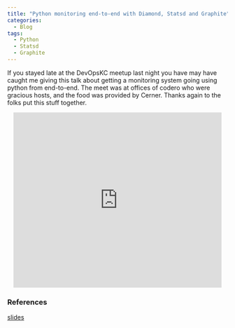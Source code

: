 ```yaml
---
title: "Python monitoring end-to-end with Diamond, Statsd and Graphite"
categories:
  - Blog
tags:
  - Python
  - Statsd
  - Graphite
---
```



If you stayed late at the DevOpsKC meetup last night you have may have caught me giving this talk about getting a monitoring system going using python from end-to-end. The meet was at offices of codero who were gracious hosts, and the food was provided by Cerner. Thanks again to the folks put this stuff together.


<div id="html" markdown="0">
<p><center><iframe src="http://www.slideshare.net/slideshow/embed_code/31729631" width="476" height="400" frameborder="0" marginwidth="0" marginheight="0" scrolling="no"></iframe></center></p>
</div>


### References

[slides](/assets/slides/python_and_trending_data_ops.pdf)
